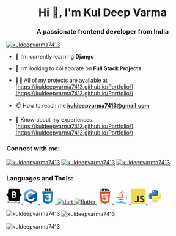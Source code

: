 <h1 align="center">Hi 👋, I'm Kul Deep Varma</h1>
<h3 align="center">A passionate frontend developer from India</h3>



<p align="left"> <a href="https://github.com/ryo-ma/github-profile-trophy"><img src="https://github-profile-trophy.vercel.app/?username=kuldeepvarma7413" alt="kuldeepvarma7413" /></a> </p>

- 🌱 I’m currently learning **Django**

- 👯 I’m looking to collaborate on **Full Stack Projects**

- 👨‍💻 All of my projects are available at [https://kuldeepvarma7413.github.io/Portfolio/](https://kuldeepvarma7413.github.io/Portfolio/)

- 📫 How to reach me **kuldeepvarma7413@gmail.com**

- 📄 Know about my experiences [https://kuldeepvarma7413.github.io/Portfolio/](https://kuldeepvarma7413.github.io/Portfolio/)

<h3 align="left">Connect with me:</h3>
<p align="left">
<a href="https://linkedin.com/in/kuldeepvarma7413" target="blank"><img align="center" src="https://raw.githubusercontent.com/rahuldkjain/github-profile-readme-generator/master/src/images/icons/Social/linked-in-alt.svg" alt="kuldeepvarma7413" height="30" width="40" /></a>
<a href="https://instagram.com/kuldeepvarma7413" target="blank"><img align="center" src="https://raw.githubusercontent.com/rahuldkjain/github-profile-readme-generator/master/src/images/icons/Social/instagram.svg" alt="kuldeepvarma7413" height="30" width="40" /></a>
<a href="https://www.leetcode.com/kuldeepvarma7413" target="blank"><img align="center" src="https://raw.githubusercontent.com/rahuldkjain/github-profile-readme-generator/master/src/images/icons/Social/leet-code.svg" alt="kuldeepvarma7413" height="30" width="40" /></a>
</p>

<h3 align="left">Languages and Tools:</h3>
<p align="left"> <a href="https://getbootstrap.com" target="_blank" rel="noreferrer"> <img src="https://raw.githubusercontent.com/devicons/devicon/master/icons/bootstrap/bootstrap-plain-wordmark.svg" alt="bootstrap" width="40" height="40"/> </a> <a href="https://www.cprogramming.com/" target="_blank" rel="noreferrer"> <img src="https://raw.githubusercontent.com/devicons/devicon/master/icons/c/c-original.svg" alt="c" width="40" height="40"/> </a> <a href="https://www.w3schools.com/css/" target="_blank" rel="noreferrer"> <img src="https://raw.githubusercontent.com/devicons/devicon/master/icons/css3/css3-original-wordmark.svg" alt="css3" width="40" height="40"/> </a> <a href="https://dart.dev" target="_blank" rel="noreferrer"> <img src="https://www.vectorlogo.zone/logos/dartlang/dartlang-icon.svg" alt="dart" width="40" height="40"/> </a> <a href="https://flutter.dev" target="_blank" rel="noreferrer"> <img src="https://www.vectorlogo.zone/logos/flutterio/flutterio-icon.svg" alt="flutter" width="40" height="40"/> </a> <a href="https://www.w3.org/html/" target="_blank" rel="noreferrer"> <img src="https://raw.githubusercontent.com/devicons/devicon/master/icons/html5/html5-original-wordmark.svg" alt="html5" width="40" height="40"/> </a> <a href="https://www.java.com" target="_blank" rel="noreferrer"> <img src="https://raw.githubusercontent.com/devicons/devicon/master/icons/java/java-original.svg" alt="java" width="40" height="40"/> </a> <a href="https://developer.mozilla.org/en-US/docs/Web/JavaScript" target="_blank" rel="noreferrer"> <img src="https://raw.githubusercontent.com/devicons/devicon/master/icons/javascript/javascript-original.svg" alt="javascript" width="40" height="40"/> </a> <a href="https://www.python.org" target="_blank" rel="noreferrer"> <img src="https://raw.githubusercontent.com/devicons/devicon/master/icons/python/python-original.svg" alt="python" width="40" height="40"/> </a> </p>

<p><img align="left" src="https://github-readme-stats.vercel.app/api/top-langs?username=kuldeepvarma7413&show_icons=true&locale=en&layout=compact" alt="kuldeepvarma7413" /></p>

<p>&nbsp;<img align="center" src="https://github-readme-stats.vercel.app/api?username=kuldeepvarma7413&show_icons=true&locale=en" alt="kuldeepvarma7413" /></p>

<p><img align="center" src="https://github-readme-streak-stats.herokuapp.com/?user=kuldeepvarma7413&" alt="kuldeepvarma7413" /></p>
